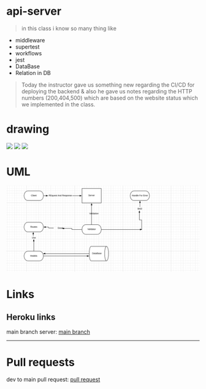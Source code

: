 # api-server

> in this class i know so many thing like 

+ middleware
+ supertest
+ workflows
+ jest
+ DataBase
+ Relation in DB

> Today the instructor gave us something new regarding the CI/CD for deploying the backend & also he gave us notes regarding the HTTP numbers (200,404,500) which are based on the website status which we implemented in the class.

 # drawing
 
![](https://github.com/LTUC/amman-javascript-401d13/blob/main/class-04/assets/one-to-many-table.png?raw=true)
![](https://github.com/LTUC/amman-javascript-401d13/blob/main/class-04/assets/rdb.png?raw=true)
![](https://github.com/LTUC/amman-javascript-401d13/blob/main/class-04/assets/nosql.png?raw=true)

# UML
![](./Lab3.png)


# Links
## Heroku links
main branch server: [main branch]()

***

# Pull requests
dev to main pull request: [pull request]()